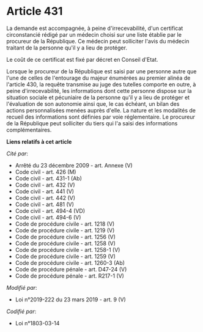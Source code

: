 # Article 431

La demande est accompagnée, à peine d'irrecevabilité, d'un certificat circonstancié rédigé par un médecin choisi sur une
liste établie par le procureur de la République. Ce médecin peut solliciter l'avis du médecin traitant de la personne qu'il y
a lieu de protéger.

Le coût de ce certificat est fixé par décret en Conseil d'Etat.

Lorsque le procureur de la République est saisi par une personne autre que l'une de celles de l'entourage du majeur énumérées
au premier alinéa de l'article 430, la requête transmise au juge des tutelles comporte en outre, à peine d'irrecevabilité,
les informations dont cette personne dispose sur la situation sociale et pécuniaire de la personne qu'il y a lieu de protéger
et l'évaluation de son autonomie ainsi que, le cas échéant, un bilan des actions personnalisées menées auprès d'elle. La
nature et les modalités de recueil des informations sont définies par voie réglementaire. Le procureur de la République peut
solliciter du tiers qui l'a saisi des informations complémentaires.

**Liens relatifs à cet article**

_Cité par_:

  - Arrêté du 23 décembre 2009 - art. Annexe (V)
  - Code civil - art. 426 (M)
  - Code civil - art. 431-1 (Ab)
  - Code civil - art. 432 (V)
  - Code civil - art. 441 (V)
  - Code civil - art. 442 (V)
  - Code civil - art. 481 (V)
  - Code civil - art. 494-4 (VD)
  - Code civil - art. 494-6 (V)
  - Code de procédure civile - art. 1218 (V)
  - Code de procédure civile - art. 1219 (V)
  - Code de procédure civile - art. 1256 (V)
  - Code de procédure civile - art. 1258 (V)
  - Code de procédure civile - art. 1258-1 (V)
  - Code de procédure civile - art. 1259 (V)
  - Code de procédure civile - art. 1260-3 (Ab)
  - Code de procédure pénale - art. D47-24 (V)
  - Code de procédure pénale - art. R217-1 (V)

_Modifié par_:

  - Loi n°2019-222 du 23 mars 2019 - art. 9 (V)

_Codifié par_:

  - Loi n°1803-03-14
